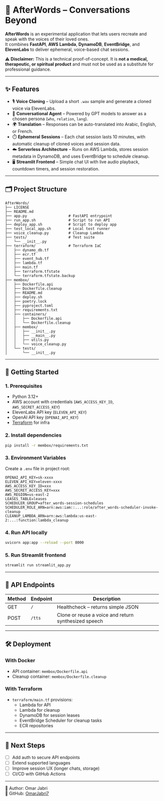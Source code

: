 # 🌌 AfterWords – Conversations Beyond  

**AfterWords** is an experimental application that lets users recreate and speak with the voices of their loved ones.  
It combines **FastAPI**, **AWS Lambda**, **DynamoDB**, **EventBridge**, and **ElevenLabs** to deliver ephemeral, voice-based chat sessions.  

⚠️ **Disclaimer:** This is a technical proof-of-concept. It is **not a medical, therapeutic, or spiritual product** and must not be used as a substitute for professional guidance.

---

## ✨ Features
- 🎙️ **Voice Cloning** – Upload a short `.wav` sample and generate a cloned voice via ElevenLabs.  
- 💬 **Conversational Agent** – Powered by GPT models to answer as a chosen persona (`who`, `relation`, `lang`).  
- 🌍 **Translation** – Responses can be auto-translated into Arabic, English, or French.  
- ⏱️ **Ephemeral Sessions** – Each chat session lasts 10 minutes, with automatic cleanup of cloned voices and session data.  
- ☁️ **Serverless Architecture** – Runs on AWS Lambda, stores session metadata in DynamoDB, and uses EventBridge to schedule cleanup.  
- 🖥️ **Streamlit Frontend** – Simple chat UI with live audio playback, countdown timers, and session restoration.  

---

## 🗂️ Project Structure
```
AfterWords/
├── LICENSE
├── README.md
├── app.py                   # FastAPI entrypoint
├── run_app.sh               # Script to run API
├── deploy_app.sh            # Script to deploy app
├── test_local_app.sh        # Local test runner
├── voice_cleanup.py         # Cleanup Lambda
├── tests/                   # Test suite
│   └── __init__.py
├── terraform/               # Terraform IaC
│   ├── dynamo_db.tf
│   ├── ecr.tf
│   ├── event_hub.tf
│   ├── lambda.tf
│   ├── main.tf
│   ├── terraform.tfstate
│   └── terraform.tfstate.backup
├── membox/
│   ├── Dockerfile.api
│   ├── Dockerfile.cleanup
│   ├── README.md
│   ├── deploy.sh
│   ├── poetry.lock
│   ├── pyproject.toml
│   ├── requirements.txt
│   ├── containers/
│   │   ├── Dockerfile.api
│   │   └── Dockerfile.cleanup
│   ├── membox/
│   │   ├── __init__.py
│   │   ├── __main__.py
│   │   ├── utils.py
│   │   └── voice_cleanup.py
│   └── tests/
│       └── __init__.py
```

---

## 🚀 Getting Started

### 1. Prerequisites
- Python 3.12+
- AWS account with credentials (`AWS_ACCESS_KEY_ID`, `AWS_SECRET_ACCESS_KEY`)  
- ElevenLabs API key (`ELEVEN_API_KEY`)  
- OpenAI API key (`OPENAI_API_KEY`)  
- [Terraform](https://developer.hashicorp.com/terraform/downloads) for infra  

### 2. Install dependencies
```bash
pip install -r membox/requirements.txt
```

### 3. Environment Variables
Create a `.env` file in project root:
```env
OPENAI_API_KEY=sk-xxxx
ELEVEN_API_KEY=eleven-xxxx
AWS_ACCESS_KEY_ID=xxx
AWS_SECRET_ACCESS_KEY=xxx
AWS_REGION=us-east-2
LEASES_TABLE=leases
SCHEDULER_GROUP=after_words-session-schedules
SCHEDULER_ROLE_ARN=arn:aws:iam::...:role/after_words-scheduler-invoke-cleanup
CLEANUP_LAMBDA_ARN=arn:aws:lambda:us-east-2:...:function:lambda_cleanup
```

### 4. Run API locally
```bash
uvicorn app:app --reload --port 8000
```

### 5. Run Streamlit frontend
```bash
streamlit run streamlit_app.py
```

---

## 🔌 API Endpoints

| Method | Endpoint   | Description |
|--------|------------|-------------|
| GET    | `/`        | Healthcheck – returns simple JSON |
| POST   | `/tts`     | Clone or reuse a voice and return synthesized speech |

---

## 🛠️ Deployment

### With Docker
- API container: `membox/Dockerfile.api`  
- Cleanup container: `membox/Dockerfile.cleanup`  

### With Terraform
- `terraform/main.tf` provisions:
  - Lambda for API
  - Lambda for cleanup
  - DynamoDB for session leases
  - EventBridge Scheduler for cleanup tasks
  - ECR repositories

---

## 📌 Next Steps
- [ ] Add auth to secure API endpoints  
- [ ] Extend supported languages  
- [ ] Improve session UX (longer chats, storage)  
- [ ] CI/CD with GitHub Actions  

---

👤 Author: Omar Jabri  
🔗 GitHub: [OmarJabri7](https://github.com/OmarJabri7)  
